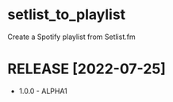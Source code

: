 # setlist_to_playlist

Create a Spotify playlist from Setlist.fm

# RELEASE [2022-07-25]

- 1.0.0 - ALPHA1
